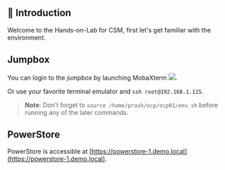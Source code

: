 ## 👋 Introduction

Welcome to the Hands-on-Lab for CSM, first let's get familiar with the environment.

## Jumpbox
You can login to the _jumpbox_ by launching MobaXterm
![](https://mobaxterm.mobatek.net/favicon.ico).

Or use your favorite terminal emulator and `ssh root@192.168.1.115`.

>**Note**: Don't forget to `source /home/prash/ocp/ocp01/env.sh` before running any of the later commands.

## PowerStore
PowerStore is accessible at [https://powerstore-1.demo.local](https://powerstore-1.demo.local). 